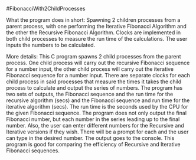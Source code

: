 #FibonacciWith2ChildProcesses

What the program does in short: Spawning 2 children processes from a parent process, with one performing the Iterative Fibonacci Algorithm and the other the Recursive Fibonacci Algorithm. Clocks are implemented in both child processes to measure the run time of the calculations. The user inputs the numbers to be calculated.

More details: This C program spawns 2 child processes from the parent process. One child process will carry out the recursive Fibonacci sequence for a number input, the other child process will carry out the iterative Fibonacci sequence for a number input. There are separate clocks for each child process in said processes that measure the times it takes the child process to calculate and output the series of numbers. The program has two sets of outputs, the Fibonacci sequence and the run time for the recursive algorithm (secs) and the Fibonacci sequence and run time for the iterative algorithm (secs). The run time is the seconds used by the CPU for the given Fibonacci sequence. The program does not only output the final Fibonacci number, but each number in the series leading up to the final number. Also, the user can enter different numbers for the Recursive and Iterative versions if they wish. There will be a prompt for each and the user can type in the desired number. The output goes to the console. This program is good for comparing the efficiency of Recursive and Iterative Fibonacci sequences.
